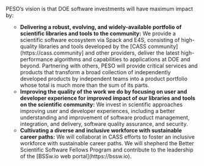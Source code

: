 <p>
PESO’s vision is that DOE software investments will have maximum impact by:
</p>
<ul class="text-gray-600" style="list-style: circle; margin-left: 1em">
    <li><strong>Delivering a robust, evolving, and widely-available portfolio of scientific libraries and tools to the community:</strong> We provide a scientific software ecosystem via Spack and E4S, consisting of high-quality libraries and tools developed by the [CASS community](https://cass.community] and other providers, deliver the latest high-performance algorithms and capabilities to applications at DOE and beyond. Partnering with others, PESO will provide critical services and products that transform a broad collection of independently developed products by independent teams into a product portfolio whose total is much more than the sum of its parts.</li>
<li><strong>Improving the quality of the work we do by focusing on user and developer experience for improved impact of our libraries and tools on the scientific community:</strong> We invest in scientific approaches improving user and developer experiences, including a better understanding and improvement of software product management, integration, and delivery, software quality assurance, and security.</li>
<li><strong>Cultivating a diverse and inclusive workforce with sustainable career paths:</strong> We will collaborat in CASS efforts to foster an inclusive workforce with sustainable career paths. We will shepherd the Better Scientific Software Fellows Program and contribute to the leadership of the [BSSw.io web portal](https://bssw.io).</li>
</ul>
